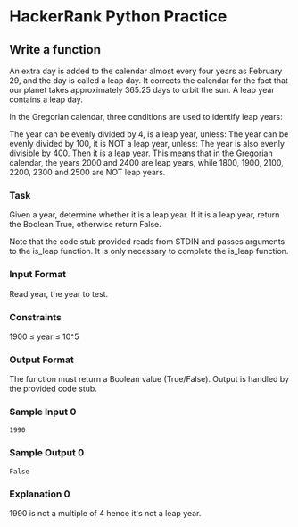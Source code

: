 # HackerRank Python Practice

## Write a function 

An extra day is added to the calendar almost every four years as February 29,
and the day is called a leap day.
It corrects the calendar for the fact that our planet takes approximately 365.25 days to orbit the sun.
A leap year contains a leap day.

In the Gregorian calendar, three conditions are used to identify leap years:

The year can be evenly divided by 4, is a leap year, unless:
The year can be evenly divided by 100, it is NOT a leap year, unless:
The year is also evenly divisible by 400. Then it is a leap year.
This means that in the Gregorian calendar, the years 2000 and 2400 are leap years,
while 1800, 1900, 2100, 2200, 2300 and 2500 are NOT leap years.

### Task
Given a year, determine whether it is a leap year.
If it is a leap year, return the Boolean True, otherwise return False.

Note that the code stub provided reads from STDIN and passes arguments to the is_leap function.
It is only necessary to complete the is_leap function.

### Input Format
Read year, the year to test.

### Constraints
1900 ≤ year ≤ 10^5

### Output Format
The function must return a Boolean value (True/False).
Output is handled by the provided code stub.

### Sample Input 0
```
1990
```

### Sample Output 0
```
False
```

### Explanation 0
1990 is not a multiple of 4 hence it's not a leap year.